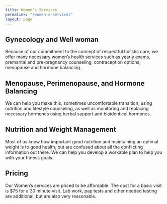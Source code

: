 ```yaml
---
title: Women's Services
permalink: "/women-s-services"
layout: page
---
```


## Gynecology and Well woman
Because of our commitment to the concept of respectful holistic care, we offer many necessary women’s health services such as yearly exams, premarital and pre-pregnancy counseling, contraception options, menopause and hormone balancing.

## Menopause, Perimenopause, and Hormone Balancing

We can help you make this, sometimes uncomfortable transition, using nutrition and lifestyle counseling, as well as monitoring and replacing necessary hormones using herbal support and bioidentical hormones.

## Nutrition and Weight Management

Most of us know how important good nutrition and maintaining an optimal weight is to good health, but are confused about all the conflicting information out there. We can help you develop a workable plan to help you with your fitness goals.

## Pricing

Our Women’s services are priced to be affordable. The cost for a basic visit is $75 for a 30 minute visit. Lab work, pap tests and other needed testing are additional, but are also very reasonable.